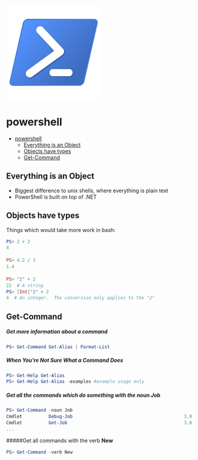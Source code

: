 ![](./0.png)
# powershell

<!-- @import "[TOC]" {cmd="toc" depthFrom=1 depthTo=2 orderedList=false} -->

<!-- code_chunk_output -->

* [powershell](#powershell)
	* [Everything is an Object](#everything-is-an-object)
	* [Objects have types](#objects-have-types)
	* [Get-Command](#get-command)

<!-- /code_chunk_output -->


## Everything is an Object
* Biggest difference to unix shells, where everything is plain text
* PowerShell is built on top of .NET

## Objects have types
Things which would take more work in bash:
```powershell
PS> 2 + 2
4

PS> 4.2 / 3
1.4

PS> "2" + 2
22  # A string
PS> [Int]"2" + 2
4  # An integer.  The conversion only applies to the "2"
```
## Get-Command
##### Get more information about a command
```powershell
PS> Get-Command Get-Alias | Format-List
```

##### When You're Not Sure What a Command Does
```powershell
PS> Get-Help Get-Alias
PS> Get-Help Get-Alias -examples #example usage only
```

##### Get all the commands which do something with the noun **Job**
```powershell
PS> Get-Command -noun Job
Cmdlet          Debug-Job                                          3.0.0.0    Microsoft.PowerShell.Core
Cmdlet          Get-Job                                            3.0.0.0    Microsoft.PowerShell.Core
...
```

#####Get all commands with the verb **New**
```powershell
PS> Get-Command -verb New
```